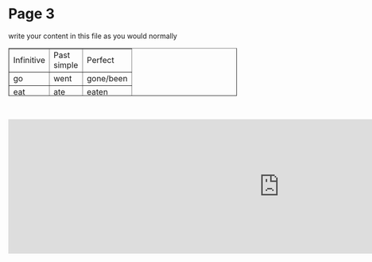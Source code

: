<h1>Page 3</h1>
<p>write your content in this file as you would normally</p>
<table style="width: 460px; height: 96px;" border="1">
<tbody>
<tr>
<td style="width: 50px;">Infinitive</td>
<td style="width: 50px;">Past simple</td>
<td style="width: 50px;">Perfect</td>
</tr>
<tr>
<td style="width: 50px;">go</td>
<td style="width: 50px;">went</td>
<td style="width: 50px;">gone/been</td>
</tr>
<tr>
<td style="width: 50px;">eat</td>
<td style="width: 50px;">ate</td>
<td style="width: 50px;">eaten</td>
</tr>
</tbody>
</table>
<p>&nbsp;</p>
















<iframe src="https://h5p.org/h5p/embed/1057021" width="1090" height="270" frameborder="0" allowfullscreen="allowfullscreen" allow="geolocation *; microphone *; camera *; midi *; encrypted-media *"></iframe><script src="https://h5p.org/sites/all/modules/h5p/library/js/h5p-resizer.js" charset="UTF-8"></script>




